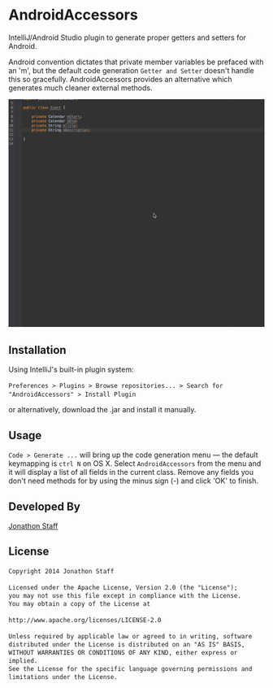 AndroidAccessors
================

IntelliJ/Android Studio plugin to generate proper getters and setters for Android.

Android convention dictates that private member variables be prefaced with an 'm', but the default code generation `Getter and Setter` doesn't handle this so gracefully.  AndroidAccessors provides an alternative which generates much cleaner external methods.

![](AndroidAccessors.gif)

Installation
------------

Using IntelliJ's built-in plugin system:

`Preferences > Plugins > Browse repositories... > Search for "AndroidAccessors" > Install Plugin`

or alternatively, download the .jar and install it manually.

Usage
-----

`Code > Generate ...` will bring up the code generation menu — the default keymapping is `ctrl N` on OS X.  Select `AndroidAccessors` from the menu and it will display a list of all fields in the current class.  Remove any fields you don't need methods for by using the minus sign (-) and click 'OK' to finish.

Developed By
------------

[Jonathon Staff](http://jonathonstaff.com)

License
-------

    Copyright 2014 Jonathon Staff

    Licensed under the Apache License, Version 2.0 (the "License");
    you may not use this file except in compliance with the License.
    You may obtain a copy of the License at

    http://www.apache.org/licenses/LICENSE-2.0

    Unless required by applicable law or agreed to in writing, software
    distributed under the License is distributed on an "AS IS" BASIS,
    WITHOUT WARRANTIES OR CONDITIONS OF ANY KIND, either express or implied.
    See the License for the specific language governing permissions and
    limitations under the License.
